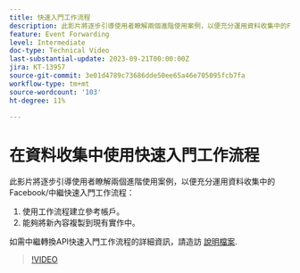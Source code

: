 ```yaml
---
title: 快速入門工作流程
description: 此影片將逐步引導使用者瞭解兩個進階使用案例，以便充分運用資料收集中的Facebook/中繼快速入門工作流程。
feature: Event Forwarding
level: Intermediate
doc-type: Technical Video
last-substantial-update: 2023-09-21T00:00:00Z
jira: KT-13957
source-git-commit: 3e01d4789c73686dde50ee65a46e705095fcb7fa
workflow-type: tm+mt
source-wordcount: '103'
ht-degree: 11%

---
```


# 在資料收集中使用快速入門工作流程


此影片將逐步引導使用者瞭解兩個進階使用案例，以便充分運用資料收集中的Facebook/中繼快速入門工作流程：

1. 使用工作流程建立參考帳戶。 
1. 能夠將新內容複製到現有實作中。

如需中繼轉換API快速入門工作流程的詳細資訊，請造訪 [說明檔案](https://experienceleague.adobe.com/docs/experience-platform/tags/extensions/server/meta/overview.html?lang=en#quick-start).

>[!VIDEO](https://video.tv.adobe.com/v/3424501?learn=on)



